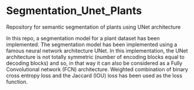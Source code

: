 # Segmentation_Unet_Plants
Repository for semantic segmentation of plants using UNet architecture

In this repo, a segmentation model for a plant dataset has been implemented. The segmentation model has
been implemented using a famous neural network architecture UNet. In this implementation, the UNet architecture is not totally symmetric (number of encoding blocks equal to decoding blocks) and so, in that way it can also be considered as a Fully Convolutional network (FCN) architecture. Weighted combination of binary cross entropy loss and the Jaccard (IOU) loss has been used as the loss function.
